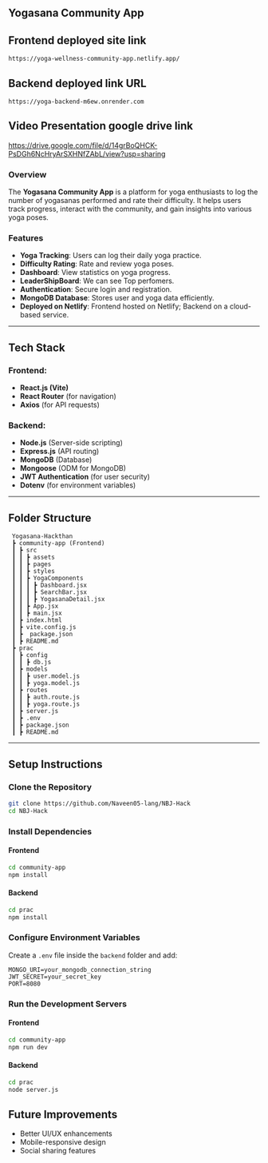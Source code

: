 ##  Yogasana Community App

## Frontend deployed site link

    https://yoga-wellness-community-app.netlify.app/

## Backend deployed link URL

    https://yoga-backend-m6ew.onrender.com


## Video Presentation google drive link

https://drive.google.com/file/d/14grBoQHCK-PsDGh6NcHryArSXHNfZAbL/view?usp=sharing




### Overview
The **Yogasana Community App** is a platform for yoga enthusiasts to log the number of yogasanas performed and rate their difficulty. It helps users track progress, interact with the community, and gain insights into various yoga poses.

### Features
-  **Yoga Tracking**: Users can log their daily yoga practice.
-  **Difficulty Rating**: Rate and review yoga poses.
-  **Dashboard**: View statistics on yoga progress.
- **LeaderShipBoard**: We can see Top perfomers.
-  **Authentication**: Secure login and registration.
- **MongoDB Database**: Stores user and yoga data efficiently.
- **Deployed on Netlify**: Frontend hosted on Netlify; Backend on a cloud-based service.

---

##  Tech Stack
### Frontend:
- **React.js (Vite)**
- **React Router** (for navigation)
- **Axios** (for API requests)

### Backend:
- **Node.js** (Server-side scripting)
- **Express.js** (API routing)
- **MongoDB** (Database)
- **Mongoose** (ODM for MongoDB)
- **JWT Authentication** (for user security)
- **Dotenv** (for environment variables)

---

##  Folder Structure
```
 Yogasana-Hackthan
 ┣ community-app (Frontend)
 ┃ ┣ src
 ┃ ┃ ┣ assets
 ┃ ┃ ┣ pages
 ┃ ┃ ┣ styles
 ┃ ┃ ┣ YogaComponents
 ┃ ┃ ┃ ┣ Dashboard.jsx
 ┃ ┃ ┃ ┣ SearchBar.jsx
 ┃ ┃ ┃ ┣ YogasanaDetail.jsx
 ┃ ┃ ┣ App.jsx
 ┃ ┃ ┣ main.jsx
 ┃ ┣ index.html
 ┃ ┣ vite.config.js
 ┃ ┣  package.json
 ┃ ┣ README.md
 ┣ prac
 ┃ ┣ config
 ┃ ┃ ┣ db.js
 ┃ ┣ models
 ┃ ┃ ┣ user.model.js
 ┃ ┃ ┣ yoga.model.js
 ┃ ┣ routes
 ┃ ┃ ┣ auth.route.js
 ┃ ┃ ┣ yoga.route.js
 ┃ ┣ server.js
 ┃ ┣ .env
 ┃ ┣ package.json
 ┃ ┣ README.md
```

---

##  Setup Instructions
### Clone the Repository
```bash
git clone https://github.com/Naveen05-lang/NBJ-Hack
cd NBJ-Hack
```

### Install Dependencies
#### **Frontend**
```bash
cd community-app
npm install
```
#### **Backend**
```bash
cd prac
npm install
```

###  Configure Environment Variables
Create a `.env` file inside the `backend` folder and add:
```
MONGO_URI=your_mongodb_connection_string
JWT_SECRET=your_secret_key
PORT=8080
```

###  Run the Development Servers
#### **Frontend**
```bash
cd community-app
npm run dev
```
#### **Backend**
```bash
cd prac
node server.js
```



## Future Improvements
- Better UI/UX enhancements
- Mobile-responsive design
- Social sharing features
